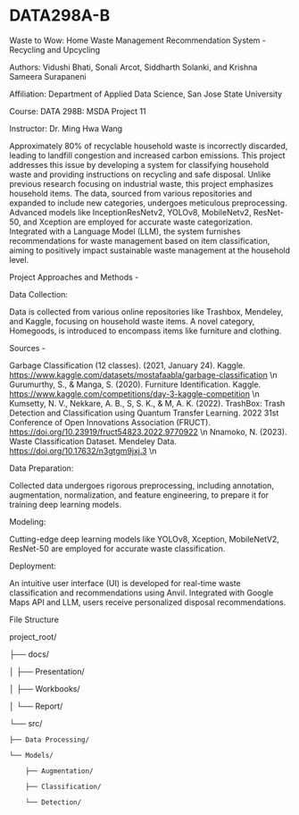 # DATA298A-B

Waste to Wow: Home Waste Management Recommendation System - Recycling and Upcycling

Authors: Vidushi Bhati, Sonali Arcot, Siddharth Solanki, and Krishna Sameera Surapaneni

Affiliation: Department of Applied Data Science, San Jose State University

Course: DATA 298B: MSDA Project 11

Instructor: Dr. Ming Hwa Wang


Approximately 80% of recyclable household waste is incorrectly discarded, leading to landfill congestion and increased carbon emissions. This project addresses this issue by developing a system for classifying household waste and providing instructions on recycling and safe disposal. Unlike previous research focusing on industrial waste, this project emphasizes household items. The data, sourced from various repositories and expanded to include new categories, undergoes meticulous preprocessing. Advanced models like InceptionResNetv2, YOLOv8, MobileNetv2, ResNet-50, and Xception are employed for accurate waste categorization. Integrated with a Language Model (LLM), the system furnishes recommendations for waste management based on item classification, aiming to positively impact sustainable waste management at the household level.

Project Approaches and Methods -

Data Collection:

Data is collected from various online repositories like Trashbox, Mendeley, and Kaggle, focusing on household waste items. A novel category, Homegoods, is introduced to encompass items like furniture and clothing.

Sources -

Garbage Classification (12 classes). (2021, January 24). Kaggle. https://www.kaggle.com/datasets/mostafaabla/garbage-classification \n
Gurumurthy, S., & Manga, S. (2020). Furniture Identification. Kaggle. https://www.kaggle.com/competitions/day-3-kaggle-competition \n
Kumsetty, N. V., Nekkare, A. B., S, S. K., & M, A. K. (2022). TrashBox: Trash Detection and Classification using Quantum Transfer Learning. 2022 31st Conference of Open Innovations Association (FRUCT). https://doi.org/10.23919/fruct54823.2022.9770922 \n
Nnamoko, N. (2023). Waste Classification Dataset. Mendeley Data. https://doi.org/10.17632/n3gtgm9jxj.3 \n

Data Preparation:

Collected data undergoes rigorous preprocessing, including annotation, augmentation, normalization, and feature engineering, to prepare it for training deep learning models.

Modeling:

Cutting-edge deep learning models like YOLOv8, Xception, MobileNetV2, ResNet-50 are employed for accurate waste classification.

Deployment:

An intuitive user interface (UI) is developed for real-time waste classification and recommendations using Anvil. Integrated with Google Maps API and LLM, users receive personalized disposal recommendations.

File Structure

project_root/

├── docs/

│   ├── Presentation/

│   ├── Workbooks/

│   └── Report/

└── src/

    ├── Data Processing/
    
    └── Models/
    
        ├── Augmentation/
        
        ├── Classification/
        
        └── Detection/
